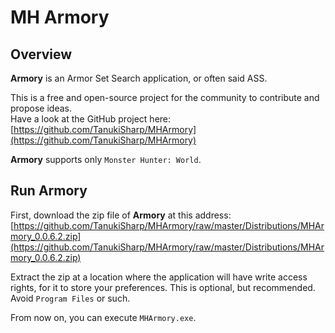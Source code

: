 # MH Armory

## Overview

**Armory** is an Armor Set Search application, or often said ASS.

This is a free and open-source project for the community to contribute and propose ideas.<br/>
Have a look at the GitHub project here: [https://github.com/TanukiSharp/MHArmory](https://github.com/TanukiSharp/MHArmory)

**Armory** supports only `Monster Hunter: World`.

## Run Armory

First, download the zip file of **Armory** at this address: [https://github.com/TanukiSharp/MHArmory/raw/master/Distributions/MHArmory_0.0.6.2.zip](https://github.com/TanukiSharp/MHArmory/raw/master/Distributions/MHArmory_0.0.6.2.zip)

Extract the zip at a location where the application will have write access rights, for it to store your preferences. This is optional, but recommended.<br/>
Avoid `Program Files` or such.

From now on, you can execute `MHArmory.exe`.<br/>
